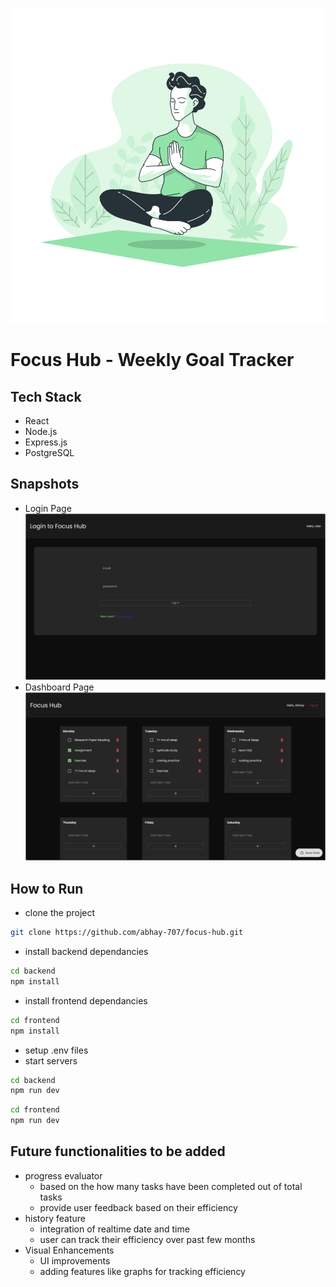 ![svg](./images/Meditation-bro.svg)

<h1>Focus Hub - Weekly Goal Tracker</h1>

<h2>Tech Stack</h2>

- React
- Node.js
- Express.js
- PostgreSQL

<h2>Snapshots</h2>

- Login Page
  ![login](/images/login.png)
- Dashboard Page
  ![dashboard](/images/dashboard.png)

<h2>How to Run</h2>

- clone the project

```bash
git clone https://github.com/abhay-707/focus-hub.git
```

- install backend dependancies

```bash
cd backend
npm install
```

- install frontend dependancies

```bash
cd frontend
npm install
```

- setup .env files
- start servers

```bash
cd backend
npm run dev
```

```bash
cd frontend
npm run dev
```

<h2>Future functionalities to be added</h2>

- progress evaluator
  - based on the how many tasks have been completed out of total tasks
  - provide user feedback based on their efficiency
- history feature
  - integration of realtime date and time
  - user can track their efficiency over past few months
- Visual Enhancements
  - UI improvements
  - adding features like graphs for tracking efficiency

